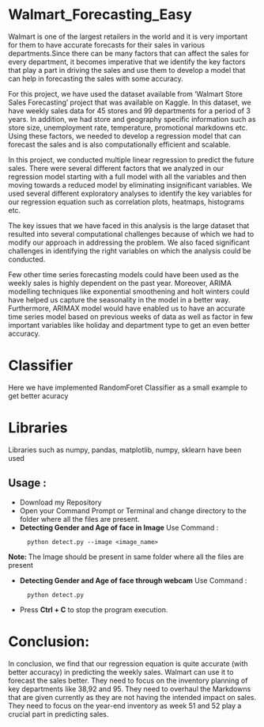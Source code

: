 # Walmart_Forecasting_Easy

Walmart is one of the largest retailers in the world and it is very important for them to have accurate forecasts for their sales in various departments.Since there can be many factors that can affect the sales for every department, it becomes imperative that we identify the key factors that play a part in driving the sales and use them to develop a model that can help in forecasting the sales with some accuracy.

For this project, we have used the dataset available from ‘Walmart Store Sales Forecasting’ project that was available on Kaggle. 
In this dataset, we have weekly sales data for 45 stores and 99 departments for a period of 3 years. In addition, we had store and geography specific information such as store size, unemployment rate, temperature, promotional markdowns etc.
Using these factors, we needed to develop a regression model that can forecast the sales and is also computationally efficient and scalable.

In this project, we conducted multiple linear regression to predict the future sales. There were several different factors that we analyzed in our regression model starting with a full model with all the variables and then moving towards a reduced model by eliminating insignificant variables. We used several different exploratory analyses to identify the key variables for our regression equation such as correlation plots, heatmaps, histograms etc.

The key issues that we have faced in this analysis is the large dataset that resulted into several computational challenges because of which we had to modify our approach in addressing the problem. We also faced significant challenges in identifying the right variables on which the analysis could be conducted.

Few other time series forecasting models could have been used as the weekly sales is highly dependent on the past year. Moreover, ARIMA modelling techniques like exponential smoothening and holt winters could have helped us capture the seasonality in the model in a better way. Furthermore, ARIMAX model would have enabled us to have an accurate time series model based on previous weeks of data as well as factor in few important variables like holiday and department type to get an even better accuracy.

# Classifier
Here we have implemented RandomForet Classifier as a small example to get better acuracy

# Libraries
Libraries such as numpy, pandas, matplotlib, numpy, sklearn have been used
 <h2>Usage :</h2>
 <ul>
  <li>Download my Repository</li>
  <li>Open your Command Prompt or Terminal and change directory to the folder where all the files are present.</li>
  <li><b>Detecting Gender and Age of face in Image</b> Use Command :</li>
  
      python detect.py --image <image_name>
</ul>
  <p><b>Note: </b>The Image should be present in same folder where all the files are present</p> 
<ul>
  <li><b>Detecting Gender and Age of face through webcam</b> Use Command :</li>
  
      python detect.py
</ul>
<ul>
  <li>Press <b>Ctrl + C</b> to stop the program execution.</li>
</ul>



# Conclusion: 
In conclusion, we find that our regression equation is quite accurate (with better accuracy) in predicting the weekly sales. Walmart can use it to forecast the sales better. They need to focus on the inventory planning of key departments like 38,92 and 95. They need to overhaul the Markdowns that are given currently as they are not having the intended impact on sales. They need to focus on the year-end inventory as week 51 and 52 play a crucial part in predicting sales.
